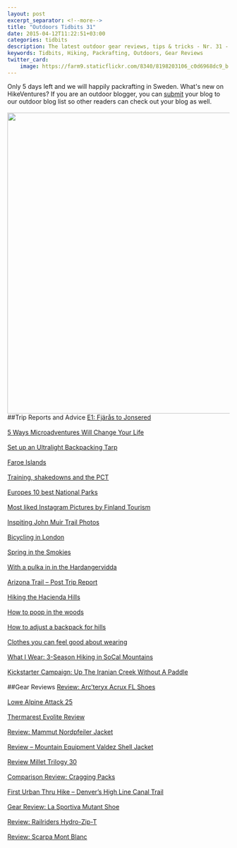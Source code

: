 ```yaml
---
layout: post
excerpt_separator: <!--more-->
title: "Outdoors Tidbits 31"
date: 2015-04-12T11:22:51+03:00
categories: tidbits
description: The latest outdoor gear reviews, tips & tricks - Nr. 31 - #outdoorstidbits
keywords: Tidbits, Hiking, Packrafting, Outdoors, Gear Reviews
twitter_card:
    image: https://farm9.staticflickr.com/8340/8198203106_c0d6968dc9_b.jpg
---
```

Only 5 days left and we will happily packrafting in Sweden. What's new on HikeVentures? If you are an outdoor blogger, you can [submit](http://hikeventures.com/blogs/) your blog to our outdoor blog list so other readers can check out your blog as well. <br><br>
<a href="https://www.flickr.com/photos/90204224@N07/8198203106"><img src="https://farm9.staticflickr.com/8340/8198203106_c0d6968dc9_b.jpg" width="1024" height="683"></a><!--more-->
##Trip Reports and Advice
[E1: Fjärås to Jonsered ](http://nielsenbrown.com/2015/03/29/e1-fjaras-to-jonsered)
<br><br>
[5 Ways Microadventures Will Change Your Life](http://trailtopeak.com/2015/04/09/5-ways-microadventures-will-change-your-life)
<br><br>
[Set up an Ultralight Backpacking Tarp](http://www.barefootjake.com/2015/04/setting-up-ultralight-tarp.html)
<br><br>
[Faroe Islands](https://avisuora.wordpress.com/2015/03/29/patikointia-farsaarilla-14-22-3-2015/)
<br><br>
[Training, shakedowns and the PCT](http://bikehikesafari.com/2015/04/10/training-shakedowns-and-the-pct)
<br><br>
[Europes 10 best National Parks](http://www.theguardian.com/travel/2015/mar/30/10-europe-best-national-parks-italy-france-spain)
<br><br>[Most liked Instagram Pictures by Finland Tourism](https://www.facebook.com/media/set/?set=a.882630968441946.1073741840.110813028957081&type=1)
<br><br>
[Inspiting John Muir Trail Photos](http://www.backpacker.com/view/photos/trips-photos/inspiring-john-muir-trail-photos/#bp=0/img1)
<br><br>
[Bicycling in London](http://www.gipfel-glueck.de/mit-dem-fahrrad-durch-london/)
<br><br>
[Spring in the Smokies](https://streamsandforests.wordpress.com/2015/04/11/spring-in-the-smokies/)
<br><br>
[With a pulka in in the Hardangervidda](http://www.hochtourist.at/mit-fjellski-und-pulka-in-der-hardangervidda-mini-expedition-von-finse-nach-ustaoset/)
<br><br>
[Arizona Trail – Post Trip Report](https://jansjaunts.wordpress.com/2015/04/01/arizona-trail-post-trip-report-myths-perceptions-realities-unveiled/)
<br><br>
[Hiking the Hacienda Hills](http://feedproxy.google.com/~r/modernhiker/~3/8b1qyRE95hg/)
<br><br>
[How to poop in the woods](http://besthike.com/2015/04/01/how-to-poop-in-the-woods/)
<br><br>
[How to adjust a backpack for hills](http://lotsafreshair.com/2015/03/30/how-to-adjust-a-backpack-for-hills/)
<br><br>
[Clothes you can feel good about wearing](http://www.outsideonline.com/1965116/clothes-you-can-feel-good-about-wearing)
<br><br>
[What I Wear: 3-Season Hiking in SoCal Mountains](http://socalhiker.net/what-should-i-wear-hiking/)
<br><br>
[Kickstarter Campaign: Up The Iranian Creek Without A Paddle](http://www.mikaelstrandberg.com/2015/03/30/kickstarter-campaign-up-the-iranian-creek-without-a-paddle/)
<br><br>
##Gear Reviews
[Review: Arc’teryx Acrux FL Shoes](http://www.thealpinestart.com/2015/04/field-tested-review-arcteryx-acrux-fl-shoes/)
<br><br>
[Lowe Alpine Attack 25 ](http://feedproxy.google.com/~r/outdoor-seite/~3/vJz-JY2qmRc/)
<br><br>
[Thermarest Evolite Review](http://treelinebackpacker.com/2015/04/04/thermarest-evolite-review)
<br><br>
[Review: Mammut Nordpfeiler Jacket](http://www.thealpinestart.com/2015/04/field-tested-review-mammut-nordpfeiler-jacket/)
<br><br>
[Review – Mountain Equipment Valdez Shell Jacket](http://asquirrelgoestouring.com/2015/04/04/kit-review-mountain-equipment-valdez-shell-jacket-climbingwinter-climbing)
<br><br>
[Review Millet Trilogy 30](https://climbinggearreviewsuk.wordpress.com/2015/04/01/millet-trilogy-30/)
<br><br>
[Comparison Review: Cragging Packs ](http://www.thealpinestart.com/2015/03/comparison-review-cragging-packs/)
<br><br>
[First Urban Thru Hike – Denver’s High Line Canal Trail](https://stevenjshattuck.wordpress.com/2015/03/30/my-first-urban-thru-hike-denvers-high-line-canal-trail/)
<br><br>
[Gear Review: La Sportiva Mutant Shoe](http://trailtopeak.com/2015/03/30/gear-review-la-sportiva-mutant-shoe-preview)
<br><br>
[Review: Railriders Hydro-Zip-T](http://www.barefootjake.com/2015/03/hydro-zip-t-review.html)
<br><br>
[Review: Scarpa Mont Blanc](http://newenglandoutside.com/2015/03/29/scarpa-mont-blanc-review)
